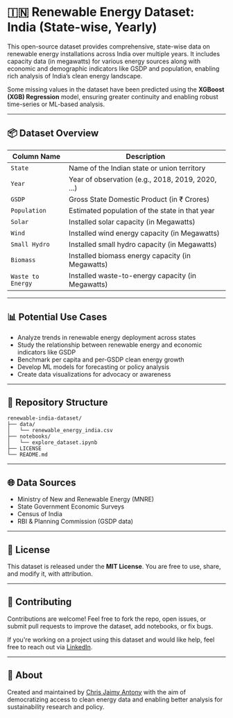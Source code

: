 # 🇮🇳 Renewable Energy Dataset: India (State-wise, Yearly)

This open-source dataset provides comprehensive, state-wise data on renewable energy installations across India over multiple years. It includes capacity data (in megawatts) for various energy sources along with economic and demographic indicators like GSDP and population, enabling rich analysis of India’s clean energy landscape.

Some missing values in the dataset have been predicted using the **XGBoost (XGB) Regression** model, ensuring greater continuity and enabling robust time-series or ML-based analysis.

---

## 📦 Dataset Overview

| Column Name       | Description                                       |
| ----------------- | ------------------------------------------------- |
| `State`           | Name of the Indian state or union territory       |
| `Year`            | Year of observation (e.g., 2018, 2019, 2020, ...) |
| `GSDP`            | Gross State Domestic Product (in ₹ Crores)        |
| `Population`      | Estimated population of the state in that year    |
| `Solar`           | Installed solar capacity (in Megawatts)           |
| `Wind`            | Installed wind energy capacity (in Megawatts)     |
| `Small Hydro`     | Installed small hydro capacity (in Megawatts)     |
| `Biomass`         | Installed biomass energy capacity (in Megawatts)  |
| `Waste to Energy` | Installed waste-to-energy capacity (in Megawatts) |

---

## 📊 Potential Use Cases

* Analyze trends in renewable energy deployment across states
* Study the relationship between renewable energy and economic indicators like GSDP
* Benchmark per capita and per-GSDP clean energy growth
* Develop ML models for forecasting or policy analysis
* Create data visualizations for advocacy or awareness

---

## 📂 Repository Structure

```
renewable-india-dataset/
├── data/
│   └── renewable_energy_india.csv
├── notebooks/
│   └── explore_dataset.ipynb
├── LICENSE
└── README.md
```

---

## 🌐 Data Sources

* Ministry of New and Renewable Energy (MNRE)
* State Government Economic Surveys
* Census of India
* RBI & Planning Commission (GSDP data)

---

## 🔖 License

This dataset is released under the **MIT License**. You are free to use, share, and modify it, with attribution.

---

## 🤝 Contributing

Contributions are welcome! Feel free to fork the repo, open issues, or submit pull requests to improve the dataset, add notebooks, or fix bugs.

If you're working on a project using this dataset and would like help, feel free to reach out via [LinkedIn](https://www.linkedin.com/in/chris-jaimy-antony).


---

## 🚀 About

Created and maintained by [Chris Jaimy Antony](https://www.linkedin.com/in/chris-jaimy-antony) with the aim of democratizing access to clean energy data and enabling better analysis for sustainability research and policy.
